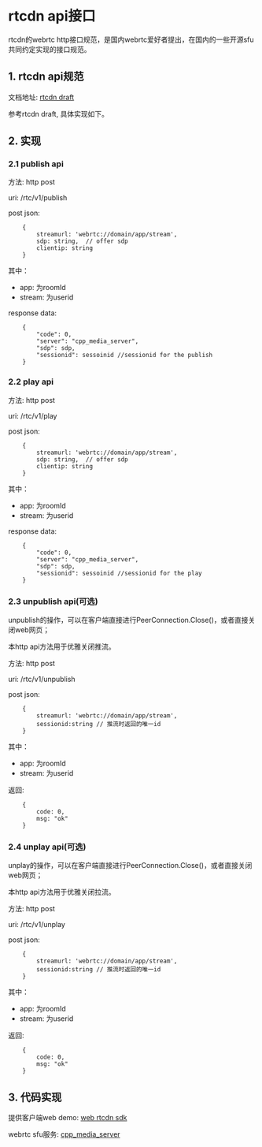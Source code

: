 # rtcdn api接口
rtcdn的webrtc http接口规范，是国内webrtc爱好者提出，在国内的一些开源sfu共同约定实现的接口规范。

## 1. rtcdn api规范
文档地址: [rtcdn draft](https://github.com/rtcdn/rtcdn-draft)

参考rtcdn draft, 具体实现如下。

## 2. 实现
### 2.1 publish api
方法: http post

uri: /rtc/v1/publish

post json:
```markup
    {
        streamurl: 'webrtc://domain/app/stream',
        sdp: string,  // offer sdp
        clientip: string
    }
```
其中：
* app: 为roomId
* stream: 为userid

response data:
```markup
    {
        "code": 0,
        "server": "cpp_media_server",
        "sdp": sdp,
        "sessionid": sessoinid //sessionid for the publish
    }
```

### 2.2 play api
方法: http post

uri: /rtc/v1/play

post json:
```markup
    {
        streamurl: 'webrtc://domain/app/stream',
        sdp: string,  // offer sdp
        clientip: string
    }
```
其中：
* app: 为roomId
* stream: 为userid

response data:
```markup
    {
        "code": 0,
        "server": "cpp_media_server",
        "sdp": sdp,
        "sessionid": sessoinid //sessionid for the play
    }
```

### 2.3 unpublish api(可选)
unpublish的操作，可以在客户端直接进行PeerConnection.Close()，或者直接关闭web网页；

本http api方法用于优雅关闭推流。

方法: http post

uri: /rtc/v1/unpublish

post json:
```markup
    {
        streamurl: 'webrtc://domain/app/stream',
        sessionid:string // 推流时返回的唯一id
    }
```
其中：
* app: 为roomId
* stream: 为userid

返回:
```markup
    {
        code: 0,
        msg: "ok"
    }
```

### 2.4 unplay api(可选)
unplay的操作，可以在客户端直接进行PeerConnection.Close()，或者直接关闭web网页；

本http api方法用于优雅关闭拉流。

方法: http post

uri: /rtc/v1/unplay

post json:
```markup
    {
        streamurl: 'webrtc://domain/app/stream',
        sessionid:string // 推流时返回的唯一id
    }
```
其中：
* app: 为roomId
* stream: 为userid

返回:
```markup
    {
        code: 0,
        msg: "ok"
    }
```

## 3. 代码实现
提供客户端web demo: [web rtcdn sdk](https://github.com/runner365/webrtc-client-sdk/tree/rtcdn)

webrtc sfu服务: [cpp_media_server](https://github.com/runner365/cpp_media_server)
